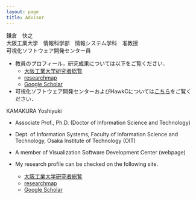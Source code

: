```yaml
---
layout: page
title: Advisor
---
```


鎌倉　快之  
大阪工業大学　情報科学部　情報システム学科　准教授  
可視化ソフトウェア開発センター員  
  
- 教員のプロフィール，研究成果については以下をご覧ください．
  - [大阪工業大学研究者総覧](http://research-db.oit.ac.jp/html/100000950_ja.html)
  - [researchmap](https://researchmap.jp/y_kamakura?lang=japanese)
  - [Google Scholar](https://scholar.google.co.jp/citations?user=0CkiquIAAAAJ&hl=ja&oi=ao)
- 可視化ソフトウェア開発センターおよびHawkCについては[こちら](https://www.oit.ac.jp/is/projects/vsc/)をご覧ください．

KAMAKURA Yoshiyuki  
- Associate Prof., Ph.D. (Doctor of Information Science and Technology)
- Dept. of Information Systems, Faculty of Information Science and Technology, Osaka Institute of Technology (OIT)
- A member of Visualization Software Development Center (webpage)
  
- My research profile can be checked on the following site.  
  - [大阪工業大学研究者総覧](http://research-db.oit.ac.jp/html/100000950_ja.html)
  - [researchmap](https://researchmap.jp/y_kamakura?lang=japanese)
  - [Google Scholar](https://scholar.google.co.jp/citations?user=0CkiquIAAAAJ&hl=ja&oi=ao)
